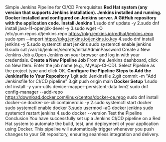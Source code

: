  Simple Jenkins Pipeline for CI/CD
Prerequisites
**Red Hat system (any version that supports Jenkins installation).
Jenkins installed and running.
Docker installed and configured on Jenkins server.
A GitHub repository with the application code.**
**Install Jenkins**
1.sudo dnf update -y
2.sudo dnf install java-11-openjdk-devel -y
3.sudo wget -O /etc/yum.repos.d/jenkins.repo https://pkg.jenkins.io/redhat/jenkins.repo
sudo rpm --import https://pkg.jenkins.io/jenkins.io.key
4.sudo dnf install jenkins -y
5.sudo systemctl start jenkins
sudo systemctl enable jenkins
6.sudo cat /var/lib/jenkins/secrets/initialAdminPassword
Create a New Jenkins Job
a.Open Jenkins on your browser and log in with your credentials.
**Create a New Pipeline Job**
From the Jenkins dashboard, click on New Item.
Enter the job name (e.g., MyApp-CI-CD).
Select Pipeline as the project type and click OK.
**Configure the Pipeline**
**Steps to Add the Jenkinsfile to Your Repository**
1.git add Jenkinsfile
2.git commit -m "Add Jenkinsfile for CI/CD pipeline"
3.git push origin main
**Docker Setup**
1.sudo dnf install -y yum-utils device-mapper-persistent-data lvm2
sudo dnf config-manager --add-repo https://download.docker.com/linux/centos/docker-ce.repo
sudo dnf install docker-ce docker-ce-cli containerd.io -y
2.sudo systemctl start docker
sudo systemctl enable docker
3.sudo usermod -aG docker jenkins
sudo systemctl restart jenkins
4.sudo docker --version
Test the Pipeline
Conclusion
You have successfully set up a Jenkins CI/CD pipeline on a Red Hat system to automate the build, test, and deployment of your application using Docker. This pipeline will automatically trigger whenever you push changes to your Git repository, ensuring seamless integration and delivery.



